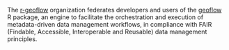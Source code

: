 The [r-geoflow](https://github.com/r-geoflow) organization federates developers and users of the [geoflow](https://github.com/r-geoflow/geoflow) R package, an engine to facilitate the orchestration and execution of metadata-driven data management workflows, in compliance with FAIR (Findable, Accessible, Interoperable and Reusable) data management principles. 
